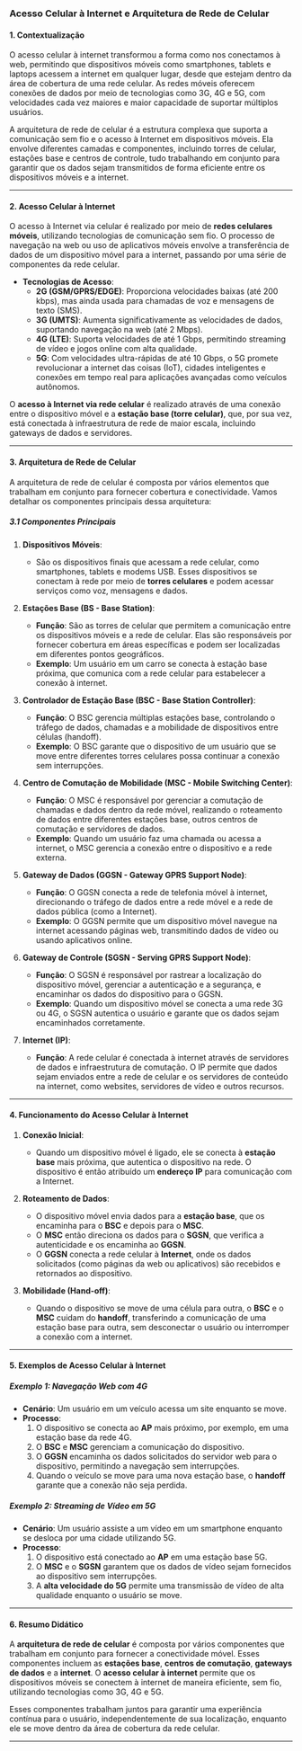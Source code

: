 ### **Acesso Celular à Internet e Arquitetura de Rede de Celular**

#### **1. Contextualização**
O acesso celular à internet transformou a forma como nos conectamos à web, permitindo que dispositivos móveis como smartphones, tablets e laptops acessem a internet em qualquer lugar, desde que estejam dentro da área de cobertura de uma rede celular. As redes móveis oferecem conexões de dados por meio de tecnologias como 3G, 4G e 5G, com velocidades cada vez maiores e maior capacidade de suportar múltiplos usuários.

A arquitetura de rede de celular é a estrutura complexa que suporta a comunicação sem fio e o acesso à Internet em dispositivos móveis. Ela envolve diferentes camadas e componentes, incluindo torres de celular, estações base e centros de controle, tudo trabalhando em conjunto para garantir que os dados sejam transmitidos de forma eficiente entre os dispositivos móveis e a internet.

---

#### **2. Acesso Celular à Internet**

O acesso à Internet via celular é realizado por meio de **redes celulares móveis**, utilizando tecnologias de comunicação sem fio. O processo de navegação na web ou uso de aplicativos móveis envolve a transferência de dados de um dispositivo móvel para a internet, passando por uma série de componentes da rede celular.

- **Tecnologias de Acesso**:
    - **2G (GSM/GPRS/EDGE)**: Proporciona velocidades baixas (até 200 kbps), mas ainda usada para chamadas de voz e mensagens de texto (SMS).
    - **3G (UMTS)**: Aumenta significativamente as velocidades de dados, suportando navegação na web (até 2 Mbps).
    - **4G (LTE)**: Suporta velocidades de até 1 Gbps, permitindo streaming de vídeo e jogos online com alta qualidade.
    - **5G**: Com velocidades ultra-rápidas de até 10 Gbps, o 5G promete revolucionar a internet das coisas (IoT), cidades inteligentes e conexões em tempo real para aplicações avançadas como veículos autônomos.

O **acesso à Internet via rede celular** é realizado através de uma conexão entre o dispositivo móvel e a **estação base (torre celular)**, que, por sua vez, está conectada à infraestrutura de rede de maior escala, incluindo gateways de dados e servidores.

---

#### **3. Arquitetura de Rede de Celular**

A arquitetura de rede de celular é composta por vários elementos que trabalham em conjunto para fornecer cobertura e conectividade. Vamos detalhar os componentes principais dessa arquitetura:

##### **3.1 Componentes Principais**

1. **Dispositivos Móveis**:
    - São os dispositivos finais que acessam a rede celular, como smartphones, tablets e modems USB. Esses dispositivos se conectam à rede por meio de **torres celulares** e podem acessar serviços como voz, mensagens e dados.

2. **Estações Base (BS - Base Station)**:
    - **Função**: São as torres de celular que permitem a comunicação entre os dispositivos móveis e a rede de celular. Elas são responsáveis por fornecer cobertura em áreas específicas e podem ser localizadas em diferentes pontos geográficos.
    - **Exemplo**: Um usuário em um carro se conecta à estação base próxima, que comunica com a rede celular para estabelecer a conexão à internet.

3. **Controlador de Estação Base (BSC - Base Station Controller)**:
    - **Função**: O BSC gerencia múltiplas estações base, controlando o tráfego de dados, chamadas e a mobilidade de dispositivos entre células (handoff).
    - **Exemplo**: O BSC garante que o dispositivo de um usuário que se move entre diferentes torres celulares possa continuar a conexão sem interrupções.

4. **Centro de Comutação de Mobilidade (MSC - Mobile Switching Center)**:
    - **Função**: O MSC é responsável por gerenciar a comutação de chamadas e dados dentro da rede móvel, realizando o roteamento de dados entre diferentes estações base, outros centros de comutação e servidores de dados.
    - **Exemplo**: Quando um usuário faz uma chamada ou acessa a internet, o MSC gerencia a conexão entre o dispositivo e a rede externa.

5. **Gateway de Dados (GGSN - Gateway GPRS Support Node)**:
    - **Função**: O GGSN conecta a rede de telefonia móvel à internet, direcionando o tráfego de dados entre a rede móvel e a rede de dados pública (como a Internet).
    - **Exemplo**: O GGSN permite que um dispositivo móvel navegue na internet acessando páginas web, transmitindo dados de vídeo ou usando aplicativos online.

6. **Gateway de Controle (SGSN - Serving GPRS Support Node)**:
    - **Função**: O SGSN é responsável por rastrear a localização do dispositivo móvel, gerenciar a autenticação e a segurança, e encaminhar os dados do dispositivo para o GGSN.
    - **Exemplo**: Quando um dispositivo móvel se conecta a uma rede 3G ou 4G, o SGSN autentica o usuário e garante que os dados sejam encaminhados corretamente.

7. **Internet (IP)**:
    - **Função**: A rede celular é conectada à internet através de servidores de dados e infraestrutura de comutação. O IP permite que dados sejam enviados entre a rede de celular e os servidores de conteúdo na internet, como websites, servidores de vídeo e outros recursos.

---

#### **4. Funcionamento do Acesso Celular à Internet**

1. **Conexão Inicial**:
    - Quando um dispositivo móvel é ligado, ele se conecta à **estação base** mais próxima, que autentica o dispositivo na rede. O dispositivo é então atribuído um **endereço IP** para comunicação com a Internet.

2. **Roteamento de Dados**:
    - O dispositivo móvel envia dados para a **estação base**, que os encaminha para o **BSC** e depois para o **MSC**.
    - O **MSC** então direciona os dados para o **SGSN**, que verifica a autenticidade e os encaminha ao **GGSN**.
    - O **GGSN** conecta a rede celular à **Internet**, onde os dados solicitados (como páginas da web ou aplicativos) são recebidos e retornados ao dispositivo.

3. **Mobilidade (Hand-off)**:
    - Quando o dispositivo se move de uma célula para outra, o **BSC** e o **MSC** cuidam do **handoff**, transferindo a comunicação de uma estação base para outra, sem desconectar o usuário ou interromper a conexão com a internet.

---

#### **5. Exemplos de Acesso Celular à Internet**

##### **Exemplo 1: Navegação Web com 4G**
- **Cenário**: Um usuário em um veículo acessa um site enquanto se move.
- **Processo**:
    1. O dispositivo se conecta ao **AP** mais próximo, por exemplo, em uma estação base da rede 4G.
    2. O **BSC** e **MSC** gerenciam a comunicação do dispositivo.
    3. O **GGSN** encaminha os dados solicitados do servidor web para o dispositivo, permitindo a navegação sem interrupções.
    4. Quando o veículo se move para uma nova estação base, o **handoff** garante que a conexão não seja perdida.

##### **Exemplo 2: Streaming de Vídeo em 5G**
- **Cenário**: Um usuário assiste a um vídeo em um smartphone enquanto se desloca por uma cidade utilizando 5G.
- **Processo**:
    1. O dispositivo está conectado ao **AP** em uma estação base 5G.
    2. O **MSC** e o **SGSN** garantem que os dados de vídeo sejam fornecidos ao dispositivo sem interrupções.
    3. A **alta velocidade do 5G** permite uma transmissão de vídeo de alta qualidade enquanto o usuário se move.

---

#### **6. Resumo Didático**

A **arquitetura de rede de celular** é composta por vários componentes que trabalham em conjunto para fornecer a conectividade móvel. Esses componentes incluem as **estações base**, **centros de comutação**, **gateways de dados** e a **internet**. O **acesso celular à internet** permite que os dispositivos móveis se conectem à internet de maneira eficiente, sem fio, utilizando tecnologias como 3G, 4G e 5G.

Esses componentes trabalham juntos para garantir uma experiência contínua para o usuário, independentemente de sua localização, enquanto ele se move dentro da área de cobertura da rede celular.

---